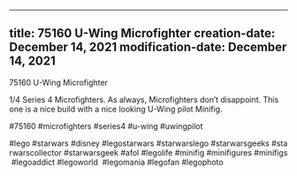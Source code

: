 ----
title: 75160 U-Wing Microfighter
creation-date: December 14, 2021
modification-date: December 14, 2021
----

75160 U-Wing Microfighter

1/4 Series 4 Microfighters. As always, Microfighters don’t disappoint. This one is a nice build with a nice looking U-Wing pilot Minifig.

#75160 #microfighters #series4 #u-wing #uwingpilot

#lego #starwars #disney #legostarwars #starwarslego #starwarsgeeks #starwarscollector #starwarsgeek #afol #legolife #minifig #minifigures #minifigs #legoaddict #legoworld  #legomania #legofan #legophoto 

